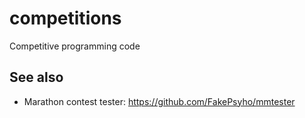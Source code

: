 # competitions
Competitive programming code

## See also
- Marathon contest tester: https://github.com/FakePsyho/mmtester
